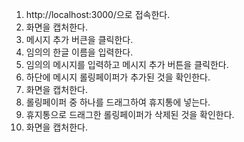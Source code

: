 1. http://localhost:3000/으로 접속한다.
2. 화면을 캡처한다.
3. 메시지 추가 버큰을 클릭한다.
4. 임의의 한글 이름을 입력한다.
5. 임의의 메시지를 입력하고 메시지 추가 버튼을 클릭한다.
6. 하단에 메시지 롤링페이퍼가 추가된 것을 확인한다.
7. 화면을 캡처한다.
8. 롤링페이퍼 중 하나를 드래그하여 휴지통에 넣는다.
9. 휴지통으로 드래그한 롤링페이퍼가 삭제된 것을 확인한다.
10. 화면을 캡처한다.